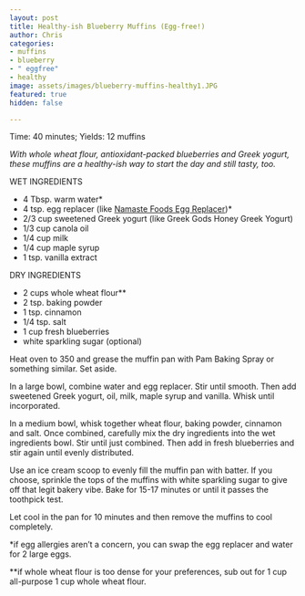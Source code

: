 ```yaml
---
layout: post
title: Healthy-ish Blueberry Muffins (Egg-free!)
author: Chris
categories:
- muffins
- blueberry
- " eggfree"
- healthy
image: assets/images/blueberry-muffins-healthy1.JPG
featured: true
hidden: false

---
```

Time: 40 minutes; Yields: 12 muffins

_With whole wheat flour, antioxidant-packed blueberries and Greek yogurt, these muffins are a healthy-ish way to start the day and still tasty, too._

WET INGREDIENTS

* 4 Tbsp. warm water*
* 4 tsp. egg replacer (like [Namaste Foods Egg Replacer](https://www.amazon.com/Namaste-Foods-Egg-Replacer-Ounce/dp/B016EMSCTS))*
* 2/3 cup sweetened Greek yogurt (like Greek Gods Honey Greek Yogurt)
* 1/3 cup canola oil
* 1/4 cup milk
* 1/4 cup maple syrup
* 1 tsp. vanilla extract

DRY INGREDIENTS

* 2 cups whole wheat flour**
* 2 tsp. baking powder
* 1 tsp. cinnamon
* 1/4 tsp. salt
* 1 cup fresh blueberries
* white sparkling sugar (optional)

Heat oven to 350 and grease the muffin pan with Pam Baking Spray or something similar. Set aside.

In a large bowl, combine water and egg replacer. Stir until smooth. Then add sweetened Greek yogurt, oil, milk, maple syrup and vanilla. Whisk until incorporated.

In a medium bowl, whisk together wheat flour, baking powder, cinnamon and salt. Once combined, carefully mix the dry ingredients into the wet ingredients bowl. Stir until just combined. Then add in fresh blueberries and stir again until evenly distributed.

Use an ice cream scoop to evenly fill the muffin pan with batter. If you choose, sprinkle the tops of the muffins with white sparkling sugar to give off that legit bakery vibe. Bake for 15-17 minutes or until it passes the toothpick test.

Let cool in the pan for 10 minutes and then remove the muffins to cool completely. 

\*if egg allergies aren’t a concern, you can swap the egg replacer and water for 2 large eggs.

\**if whole wheat flour is too dense for your preferences, sub out for 1 cup all-purpose 1 cup whole wheat flour. 